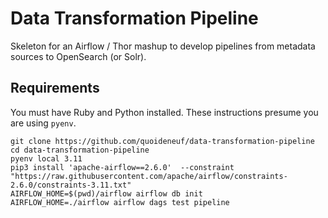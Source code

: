 # Data Transformation Pipeline

Skeleton for an Airflow / Thor mashup to develop pipelines from metadata sources to OpenSearch (or Solr).

## Requirements
You must have Ruby and Python installed. These instructions presume you are using `pyenv`.

``` shell
git clone https://github.com/quoideneuf/data-transformation-pipeline
cd data-transformation-pipeline
pyenv local 3.11
pip3 install 'apache-airflow==2.6.0'  --constraint "https://raw.githubusercontent.com/apache/airflow/constraints-2.6.0/constraints-3.11.txt"
AIRFLOW_HOME=$(pwd)/airflow airflow db init
AIRFLOW_HOME=./airflow airflow dags test pipeline
```





